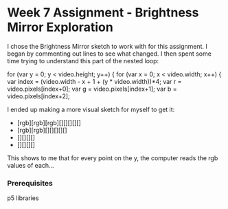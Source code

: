 # Week 7 Assignment - Brightness Mirror Exploration

I chose the Brightness Mirror sketch to work with for this assignment. I began by commenting out lines to see what changed. I then spent some time trying to understand this part of the nested loop:  

for (var y = 0; y < video.height; y++) {
    for (var x = 0; x < video.width; x++) {
      var index = (video.width - x + 1 + (y * video.width))*4;
      var r = video.pixels[index+0];
      var g = video.pixels[index+1];
      var b = video.pixels[index+2];

      
      
I ended up making a more visual sketch for myself to get it: 

* [rgb][rgb][rgb][][][][][]
* [rgb][rgb][][][][][]
* [][][][]
* [][][][]

This shows to me that for every point on the y, the computer reads the rgb values of each...

### Prerequisites

p5 libraries
